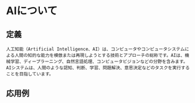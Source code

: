 # AIについて
## 定義
    人工知能（Artificial Intelligence、AI）は、コンピュータやコンピュータシステムによる人間の知的な能力を模倣または再現しようとする技術とアプローチの総称です。AIは、機械学習、ディープラーニング、自然言語処理、コンピュータビジョンなどの分野を含みます。AIシステムは、人間のような認知、判断、学習、問題解決、意思決定などのタスクを実行することを目指しています。
## 応用例
  
　